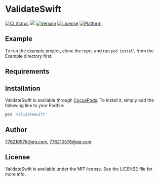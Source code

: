 # ValidateSwift

[![CI Status](https://img.shields.io/travis/776210576@qq.com/ValidateSwift.svg?style=flat)](https://travis-ci.org/776210576@qq.com/ValidateSwift)
<a href="https://github.com/GTMYang/GTMRefresh"><img src="https://img.shields.io/badge/language-Swift%204-orange.svg"></a>
[![Version](https://img.shields.io/cocoapods/v/ValidateSwift.svg?style=flat)](https://cocoapods.org/pods/ValidateSwift)
[![License](https://img.shields.io/cocoapods/l/ValidateSwift.svg?style=flat)](https://cocoapods.org/pods/ValidateSwift)
[![Platform](https://img.shields.io/cocoapods/p/ValidateSwift.svg?style=flat)](https://cocoapods.org/pods/ValidateSwift)

## Example

To run the example project, clone the repo, and run `pod install` from the Example directory first.

## Requirements


## Installation

ValidateSwift is available through [CocoaPods](https://cocoapods.org). To install
it, simply add the following line to your Podfile:

```ruby
pod 'ValidateSwift'
```

## Author

776210576@qq.com, 776210576@qq.com

## License

ValidateSwift is available under the MIT license. See the LICENSE file for more info.
